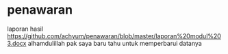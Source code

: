 # penawaran
laporan hasil
https://github.com/achyum/penawaran/blob/master/laporan%20modul%203.docx
alhamdulillah pak saya baru tahu untuk memperbarui datanya
